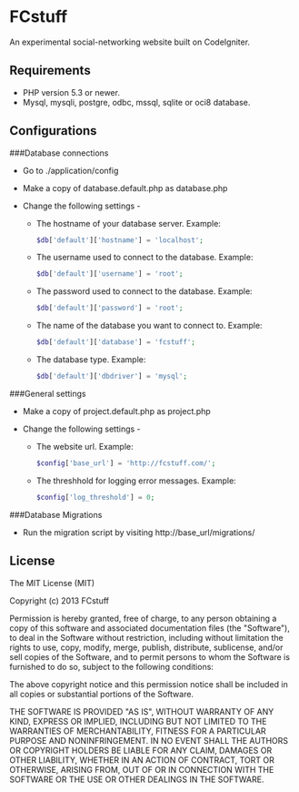 FCstuff
=======

An experimental social-networking website built on CodeIgniter.

Requirements
------------

* PHP version 5.3 or newer.
* Mysql, mysqli, postgre, odbc, mssql, sqlite or oci8 database.

Configurations
--------------

###Database connections

* Go to ./application/config

* Make a copy of database.default.php as database.php

* Change the following settings -

    + The hostname of your database server. Example:

        ```php
        $db['default']['hostname'] = 'localhost';
        ```

    + The username used to connect to the database. Example:

        ````php
        $db['default']['username'] = 'root';
        ````

    + The password used to connect to the database. Example:

        ```php
        $db['default']['password'] = 'root';
        ```

    + The name of the database you want to connect to. Example:

        ```php
        $db['default']['database'] = 'fcstuff';
        ```

    + The database type. Example:

        ```php
        $db['default']['dbdriver'] = 'mysql';
        ```

###General settings

* Make a copy of project.default.php as project.php

* Change the following settings -

    + The website url. Example:

        ```php
        $config['base_url'] = 'http://fcstuff.com/';
        ```

    + The threshhold for logging error messages. Example:

        ```php
        $config['log_threshold'] = 0;
        ```

###Database Migrations

* Run the migration script by visiting http://base_url/migrations/

License
-------

The MIT License (MIT)

Copyright (c) 2013 FCstuff

Permission is hereby granted, free of charge, to any person obtaining a copy of
this software and associated documentation files (the "Software"), to deal in
the Software without restriction, including without limitation the rights to
use, copy, modify, merge, publish, distribute, sublicense, and/or sell copies of
the Software, and to permit persons to whom the Software is furnished to do so,
subject to the following conditions:

The above copyright notice and this permission notice shall be included in all
copies or substantial portions of the Software.

THE SOFTWARE IS PROVIDED "AS IS", WITHOUT WARRANTY OF ANY KIND, EXPRESS OR
IMPLIED, INCLUDING BUT NOT LIMITED TO THE WARRANTIES OF MERCHANTABILITY, FITNESS
FOR A PARTICULAR PURPOSE AND NONINFRINGEMENT. IN NO EVENT SHALL THE AUTHORS OR
COPYRIGHT HOLDERS BE LIABLE FOR ANY CLAIM, DAMAGES OR OTHER LIABILITY, WHETHER
IN AN ACTION OF CONTRACT, TORT OR OTHERWISE, ARISING FROM, OUT OF OR IN
CONNECTION WITH THE SOFTWARE OR THE USE OR OTHER DEALINGS IN THE SOFTWARE.
